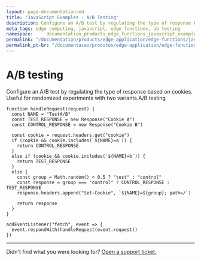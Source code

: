 ```yaml
---
layout: page-documentation-md
title: "JavaScript Examples - A/B Testing"
description: Configure an A/B test by regulating the type of response based on cookies.
meta_tags: edge computing, javascript, edge functions, ab testing
namespace:     documentation_products_edge_functions_javascript_examples_ab_testing
permalink: "/documentation/products/edge-application/edge-functions/javascript-examples/ab-testing/"
permalink_pt-br: "/documentacao/produtos/edge-application/edge-functions/javascript-examples/ab-testing/"
---
```

# A/B testing

Configure an A/B test by regulating the type of response based on cookies. Useful for randomized experiments with two variants.A/B testing

```
function handleRequest(request) {
  const NAME = "TestA/B"
  const TEST_RESPONSE = new Response("Cookie A")
  const CONTROL_RESPONSE = new Response("Cookie B")

  const cookie = request.headers.get("cookie")
  if (cookie && cookie.includes(`${NAME}=a`)) {
    return CONTROL_RESPONSE
  }
  else if (cookie && cookie.includes(`${NAME}=b`)) {
    return TEST_RESPONSE
  }
  else {
    const group = Math.random() < 0.5 ? "test" : "control"
    const response = group === "control" ? CONTROL_RESPONSE : TEST_RESPONSE
    response.headers.append("Set-Cookie", `${NAME}=${group}; path=/`)

    return response
  }
}

addEventListener("fetch", event => {
  event.respondWith(handleRequest(event.request))
})
```



---

Didn't find what you were looking for? [Open a support ticket.](https://tickets.azion.com/)
